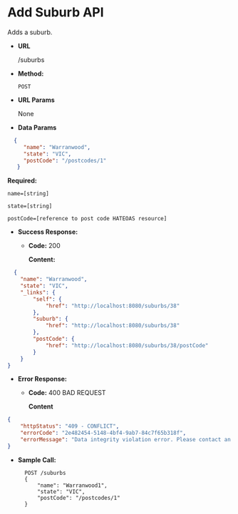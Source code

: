 # Add Suburb API

Adds a suburb.

* **URL**

  /suburbs

* **Method:**

  `POST`

*  **URL Params**

   None 
   
* **Data Params**

```json
  {
     "name": "Warranwood",
     "state": "VIC",
     "postCode": "/postcodes/1"
   }
```
  
  **Required:**

  `name=[string]`
  
  `state=[string]`
  
  `postCode=[reference to post code HATEOAS resource]`
  

* **Success Response:**
  * **Code:** 200
  
    **Content:** 
    
```json
  {
    "name": "Warranwood",
    "state": "VIC",
    "_links": {
        "self": {
            "href": "http://localhost:8080/suburbs/38"
        },
        "suburb": {
            "href": "http://localhost:8080/suburbs/38"
        },
        "postCode": {
            "href": "http://localhost:8080/suburbs/38/postCode"
        }
    }
}
```
 
* **Error Response:**
  
  * **Code:** 400 BAD REQUEST

    **Content**
```json    
{
    "httpStatus": "409 - CONFLICT",
    "errorCode": "2e482454-5148-4bf4-9ab7-84c7f65b318f",
    "errorMessage": "Data integrity violation error. Please contact an administrator and quote '2e482454-5148-4bf4-9ab7-84c7f65b318f'"
}
```

* **Sample Call:**
  ```
    POST /suburbs
    {
 		"name": "Warranwood1",
  		"state": "VIC",
  		"postCode": "/postcodes/1"
    }
  ```